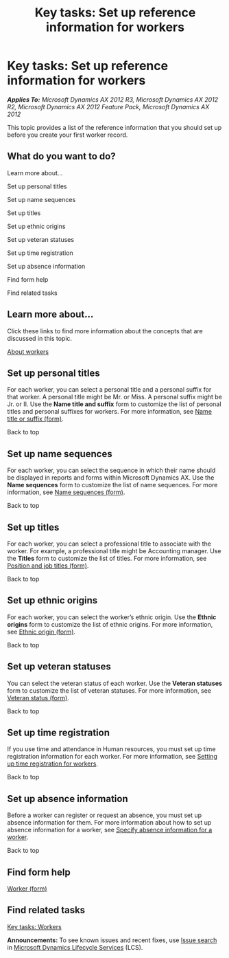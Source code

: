 ﻿---
title: 'Key tasks: Set up reference information for workers'
TOCTitle: 'Key tasks: Set up reference information for workers'
ms:assetid: d0e6bcbf-02be-47e2-be4a-fb08ab17aa0f
ms:mtpsurl: https://technet.microsoft.com/en-us/library/Hh454989(v=AX.60)
ms:contentKeyID: 36993130
ms.date: 04/18/2014
mtps_version: v=AX.60
f1_keywords:
- employee
- reference
- worker
- base data
- employee information
- worker information
- master data
---

# Key tasks: Set up reference information for workers 


_**Applies To:** Microsoft Dynamics AX 2012 R3, Microsoft Dynamics AX 2012 R2, Microsoft Dynamics AX 2012 Feature Pack, Microsoft Dynamics AX 2012_

This topic provides a list of the reference information that you should set up before you create your first worker record.

## What do you want to do?

Learn more about...

Set up personal titles

Set up name sequences

Set up titles

Set up ethnic origins

Set up veteran statuses

Set up time registration

Set up absence information

Find form help

Find related tasks

## Learn more about...

Click these links to find more information about the concepts that are discussed in this topic.

[About workers](about-workers.md)

## Set up personal titles

For each worker, you can select a personal title and a personal suffix for that worker. A personal title might be Mr. or Miss. A personal suffix might be Jr. or II. Use the **Name title and suffix** form to customize the list of personal titles and personal suffixes for workers. For more information, see [Name title or suffix (form)](https://technet.microsoft.com/en-us/library/hh227623\(v=ax.60\)).

Back to top

## Set up name sequences

For each worker, you can select the sequence in which their name should be displayed in reports and forms within Microsoft Dynamics AX. Use the **Name sequences** form to customize the list of name sequences. For more information, see [Name sequences (form)](https://technet.microsoft.com/en-us/library/hh209673\(v=ax.60\)).

Back to top

## Set up titles

For each worker, you can select a professional title to associate with the worker. For example, a professional title might be Accounting manager. Use the **Titles** form to customize the list of titles. For more information, see [Position and job titles (form)](https://technet.microsoft.com/en-us/library/hh242474\(v=ax.60\)).

Back to top

## Set up ethnic origins

For each worker, you can select the worker’s ethnic origin. Use the **Ethnic origins** form to customize the list of ethnic origins. For more information, see [Ethnic origin (form)](https://technet.microsoft.com/en-us/library/hh227363\(v=ax.60\)).

Back to top

## Set up veteran statuses

You can select the veteran status of each worker. Use the **Veteran statuses** form to customize the list of veteran statuses. For more information, see [Veteran status (form)](https://technet.microsoft.com/en-us/library/hh242730\(v=ax.60\)).

Back to top

## Set up time registration

If you use time and attendance in Human resources, you must set up time registration information for each worker. For more information, see [Setting up time registration for workers](setting-up-time-registration-for-workers.md).

Back to top

## Set up absence information

Before a worker can register or request an absence, you must set up absence information for them. For more information about how to set up absence information for a worker, see [Specify absence information for a worker](specify-absence-information-for-a-worker.md).

Back to top

## Find form help

[Worker (form)](https://technet.microsoft.com/en-us/library/hh209054\(v=ax.60\))

## Find related tasks

[Key tasks: Workers](key-tasks-workers.md)

  
**Announcements:** To see known issues and recent fixes, use [Issue search](http://go.microsoft.com/fwlink/?linkid=389258) in [Microsoft Dynamics Lifecycle Services](http://go.microsoft.com/fwlink/?linkid=306505) (LCS).

